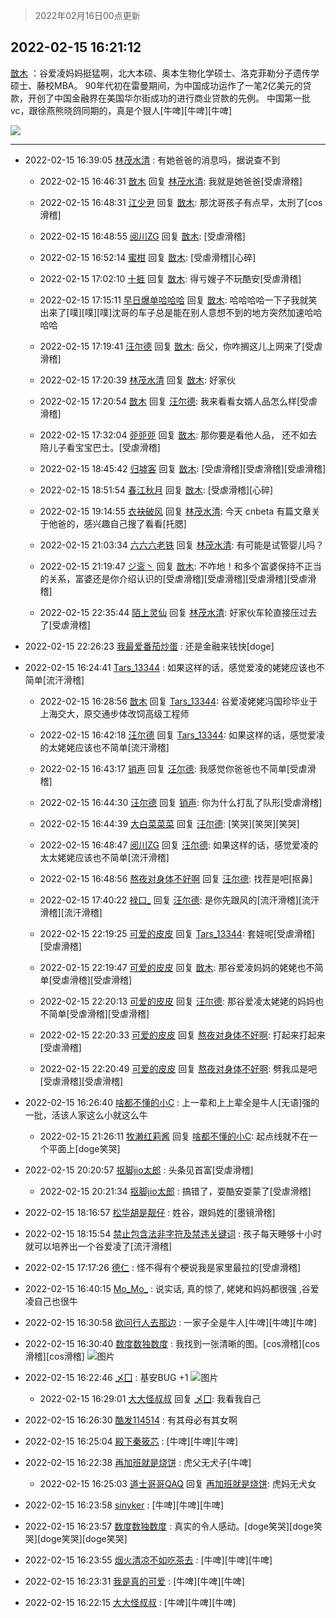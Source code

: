 > 2022年02月16日00点更新
<link rel="stylesheet" href="https://cdn.jsdelivr.net/gh/taotie6/sampleJSON@main/css/photo_show.css">
<meta name="referrer" content="no-referrer" />


 ## 2022-02-15 16:21:12 

 [㪚木](https://www.coolapk.com/feed/33571564?shareKey=YWU4NDZmZDZmMGFiNjIwYjZiNmU~) ：谷爱凌妈妈挺猛啊，北大本硕、奥本生物化学硕士、洛克菲勒分子遗传学硕士、藤校MBA。
90年代初在雷曼期间，为中国成功运作了一笔2亿美元的贷款，开创了中国金融界在美国华尔街成功的进行商业贷款的先例。
中国第一批vc，跟徐燕熊晓鸽同期的，真是个狠人[牛啤][牛啤][牛啤] 

<div class="album">
<img class="img-item" src="https://image.coolapk.com/feed/2022/0215/16/1081091_1ab09e8b_3271_1658_680@855x1194.jpeg" />
</div>

 ------- 

- 2022-02-15 16:39:05 [林茂水清](uid=2077614) : 有她爸爸的消息吗，据说查不到 

    - 2022-02-15 16:46:31 [㪚木](uid=1081091) 回复 [林茂水清](uid=2077614): 我就是她爸爸[受虐滑稽] 

    - 2022-02-15 16:48:31 [江少尹](uid=3524927) 回复 [㪚木](uid=1081091): 那沈哥孩子有点早，太刑了[cos滑稽] 

    - 2022-02-15 16:48:55 [阅川ZG](uid=2440130) 回复 [㪚木](uid=1081091): [受虐滑稽] 

    - 2022-02-15 16:52:14 [蜜柑](uid=1097842) 回复 [㪚木](uid=1081091): [受虐滑稽][心碎] 

    - 2022-02-15 17:02:10 [十捱](uid=4237650) 回复 [㪚木](uid=1081091): 得亏嫂子不玩酷安[受虐滑稽] 

    - 2022-02-15 17:15:11 [早日爆单哈哈哈](uid=2188936) 回复 [㪚木](uid=1081091): 哈哈哈哈一下子我就笑出来了[噗][噗][噗]沈哥的车子总是能在别人意想不到的地方突然加速哈哈哈哈 

    - 2022-02-15 17:19:41 [汪尔德](uid=1595236) 回复 [㪚木](uid=1081091): 岳父，你咋搁这儿上网来了[受虐滑稽] 

    - 2022-02-15 17:20:39 [林茂水清](uid=2077614) 回复 [㪚木](uid=1081091): 好家伙 

    - 2022-02-15 17:20:54 [㪚木](uid=1081091) 回复 [汪尔德](uid=1595236): 我来看看女婿人品怎么样[受虐滑稽] 

    - 2022-02-15 17:32:04 [戼戼戼](uid=4044548) 回复 [㪚木](uid=1081091): 那你要是看他人品，
还不如去陪儿子看宝宝巴士。[受虐滑稽] 

    - 2022-02-15 18:45:42 [归墟客](uid=3287587) 回复 [㪚木](uid=1081091): [受虐滑稽][受虐滑稽][受虐滑稽] 

    - 2022-02-15 18:51:54 [春江秋月](uid=1509911) 回复 [㪚木](uid=1081091): [受虐滑稽][心碎] 

    - 2022-02-15 19:14:55 [衣袂破风](uid=778262) 回复 [林茂水清](uid=2077614): 今天 cnbeta 有篇文章关于他爸的，感兴趣自己搜了看看[托腮] 

    - 2022-02-15 21:03:34 [六六六老铁](uid=1165265) 回复 [林茂水清](uid=2077614): 有可能是试管婴儿吗？ 

    - 2022-02-15 21:19:47 [ジ衮丶](uid=494451) 回复 [㪚木](uid=1081091): 不咋地！和多个富婆保持不正当的关系，富婆还是你介绍认识的[受虐滑稽][受虐滑稽][受虐滑稽][受虐滑稽] 

    - 2022-02-15 22:35:44 [陌上灵仙](uid=3187911) 回复 [林茂水清](uid=2077614): 好家伙车轮直接压过去了[受虐滑稽] 

- 2022-02-15 22:26:23 [我最爱番茄炒蛋](uid=1277550) : 还是金融来钱快[doge] 

- 2022-02-15 16:24:41 [Tars_13344](uid=1060315) : 如果这样的话，感觉爱凌的姥姥应该也不简单[流汗滑稽] 

    - 2022-02-15 16:28:56 [㪚木](uid=1081091) 回复 [Tars_13344](uid=1060315): 谷爱凌姥姥冯国珍毕业于上海交大，原交通步体改饲高级工程师 

    - 2022-02-15 16:42:18 [汪尔德](uid=1595236) 回复 [Tars_13344](uid=1060315): 如果这样的话，感觉爱凌的太姥姥应该也不简单[流汗滑稽] 

    - 2022-02-15 16:43:17 [销声](uid=1546442) 回复 [汪尔德](uid=1595236): 我感觉你爸爸也不简单[受虐滑稽] 

    - 2022-02-15 16:44:30 [汪尔德](uid=1595236) 回复 [销声](uid=1546442): 你为什么打乱了队形[受虐滑稽] 

    - 2022-02-15 16:44:39 [大白菜菜菜](uid=2081020) 回复 [汪尔德](uid=1595236): [笑哭][笑哭][笑哭] 

    - 2022-02-15 16:48:47 [阅川ZG](uid=2440130) 回复 [汪尔德](uid=1595236): 如果这样的话，感觉爱凌的太太姥姥应该也不简单[流汗滑稽] 

    - 2022-02-15 16:48:56 [熬夜对身体不好啊](uid=1541994) 回复 [汪尔德](uid=1595236): 找茬是吧[抠鼻] 

    - 2022-02-15 17:40:22 [禄口_](uid=1005884) 回复 [汪尔德](uid=1595236): 是你先跟风的[流汗滑稽][流汗滑稽][流汗滑稽] 

    - 2022-02-15 22:19:25 [可爱的皮皮](uid=2163021) 回复 [Tars_13344](uid=1060315): 套娃呢[受虐滑稽][受虐滑稽] 

    - 2022-02-15 22:19:47 [可爱的皮皮](uid=2163021) 回复 [㪚木](uid=1081091): 那谷爱凌妈妈的姥姥也不简单[受虐滑稽][受虐滑稽] 

    - 2022-02-15 22:20:13 [可爱的皮皮](uid=2163021) 回复 [汪尔德](uid=1595236): 那谷爱凌太姥姥的妈妈也不简单[受虐滑稽][受虐滑稽] 

    - 2022-02-15 22:20:33 [可爱的皮皮](uid=2163021) 回复 [熬夜对身体不好啊](uid=1541994): 打起来打起来[受虐滑稽] 

    - 2022-02-15 22:20:49 [可爱的皮皮](uid=2163021) 回复 [熬夜对身体不好啊](uid=1541994): 劈我瓜是吧[受虐滑稽][受虐滑稽] 

- 2022-02-15 16:26:40 [啥都不懂的小C](uid=2418955) : 上一辈和上上辈全是牛人[无语]强的一批，活该人家这么小就这么牛 

    - 2022-02-15 21:26:11 [牧濑红莉酱](uid=940838) 回复 [啥都不懂的小C](uid=2418955): 起点线就不在一个平面上[doge笑哭] 

- 2022-02-15 20:20:57 [抠脚jio太郎](uid=3743725) : 头条见首富[受虐滑稽] 

    - 2022-02-15 20:21:34 [抠脚jio太郎](uid=3743725) : 搞错了，耍酷安耍蒙了[受虐滑稽] 

- 2022-02-15 18:16:57 [松华胡是靓仔](uid=692318) : 姓谷，跟妈姓的[墨镜滑稽] 

- 2022-02-15 18:15:54 [禁止包含法非字符及禁违关键词](uid=568901) : 孩子每天睡够十小时就可以培养出一个谷爱凌了[流汗滑稽] 

- 2022-02-15 17:17:26 [德仁](uid=2320040) : 怪不得有个梗说我是家里最拉的[受虐滑稽] 

- 2022-02-15 16:40:15 [Mo_Mo_](uid=432865) : 说实话, 真的惊了, 姥姥和妈妈都很强 ,谷爱凌自己也很牛 

- 2022-02-15 16:30:58 [欲问行人去那边](uid=826969) : 一家子全是牛人[牛啤][牛啤][牛啤] 

- 2022-02-15 16:30:40 [数度数独数度](uid=1649918) : 我找到一张清晰的图。[cos滑稽][cos滑稽][cos滑稽] ![图片](https://image.coolapk.com/feed/2022/0215/16/1649918_82bc2360_3838_8767_699@1170x1614.jpeg)

- 2022-02-15 16:22:46 [乄囗](uid=759206) : 基安BUG +1 ![图片](https://image.coolapk.com/feed/2022/0215/16/759206_6ba30703_3366_0493_370@420x474.png)

    - 2022-02-15 16:29:01 [大大怪叔叔](uid=956235) 回复 [乄囗](uid=759206): 我看我自己 

- 2022-02-15 16:26:30 [酷发114514](uid=4321323) : 有其母必有其女啊 

- 2022-02-15 16:25:04 [殿下秦筱芯](uid=1506692) : [牛啤][牛啤][牛啤] 

- 2022-02-15 16:22:38 [再加班就是烧饼](uid=2281677) : 虎父无犬子[牛啤] 

    - 2022-02-15 16:25:03 [道士哥哥QAQ](uid=857333) 回复 [再加班就是烧饼](uid=2281677): 虎妈无犬女 

- 2022-02-15 16:23:58 [sinyker](uid=684334) : [牛啤][牛啤][牛啤] 

- 2022-02-15 16:23:57 [数度数独数度](uid=1649918) : 真实的令人感动。[doge笑哭][doge笑哭][doge笑哭][doge笑哭] 

- 2022-02-15 16:23:55 [烟火清凉不如吃茶去](uid=4279524) : [牛啤][牛啤][牛啤] 

- 2022-02-15 16:23:31 [我是真的可爱](uid=731138) : [牛啤][牛啤][牛啤] 

- 2022-02-15 16:22:15 [大大怪叔叔](uid=956235) : [牛啤][牛啤][牛啤] 

